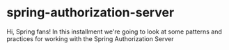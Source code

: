 # spring-authorization-server
Hi, Spring fans! In this installment we're going to look at some patterns and practices for working with the Spring Authorization Server

